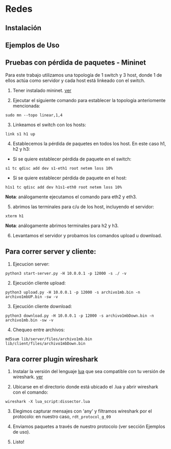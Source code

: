 # Redes

## Instalación

## Ejemplos de Uso

## Pruebas con pérdida de paquetes - Mininet

Para este trabajo utilizamos una topología de 1 switch y 3 host, donde 1 de ellos actúa como servidor y cada host está linkeado con el switch.

1. Tener instalado mininet. [ver](https://mininet.org/download/)

2. Ejecutar el siguiente comando para establecer la topología anteriomente mencionada:

```
sudo mn --topo linear,1,4
```

3. Linkeamos el switch con los hosts:
```
link s1 h1 up
```

4. Establecemos la pérdida de paquetes en todos los host. En este caso h1, h2 y h3:

- Si se quiere establecer pérdida de paquete en el switch:

```
s1 tc qdisc add dev s1-eth1 root netem loss 10%
```

- Si se quiere establecer pérdida de paquete en el host:

```
h1s1 tc qdisc add dev h1s1-eth0 root netem loss 10%
```

**Nota**: análogamente ejecutamos el comando para eth2 y eth3.

5. abrimos las terminales para c/u de los host, incluyendo el servidor:

```
xterm h1
```
**Nota**: análogamente abrimos terminales para h2 y h3.

6. Levantamos el servidor y probamos los comandos upload u download.

## Para correr server y cliente:

1. Ejecucion server:
```
python3 start-server.py -H 10.0.0.1 -p 12000 -s ./ -v
```

2. Ejecución cliente upload: 
```
python3 upload.py -H 10.0.0.1 -p 12000 -s archivo1mb.bin -n archivo1mbUP.bin -sw -v

```

3. Ejecución cliente download:
```
python3 download.py -H 10.0.0.1 -p 12000 -s archivo1mbDown.bin -n archivo1mb.bin -sw -v
```

4. Chequeo entre archivos: 
```
md5sum lib/server/files/archivo1mb.bin lib/client/files/archivo1mbDown.bin
```

## Para correr plugin wireshark

1. Instalar la versión del lenguaje [lua](https://www.lua.org/download.html) que sea compatible con tu versión de wireshark. [ver](https://www.wireshark.org/docs/wsdg_html_chunked/wsluarm.html)


2. Ubicarse en el directorio donde está ubicado el <dissector>.lua y abrir wireshark con el comando:

```
wireshark -X lua_script:dissector.lua
```

3. Elegimos capturar mensajes con 'any' y filtramos wireshark por el protocolo: en nuestro caso, `rdt_protocol_g_09`

4. Enviamos paquetes a través de nuestro protocolo (ver sección Ejemplos de uso).

5. Listo!
